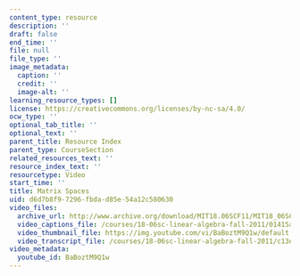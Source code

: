 ```yaml
---
content_type: resource
description: ''
draft: false
end_time: ''
file: null
file_type: ''
image_metadata:
  caption: ''
  credit: ''
  image-alt: ''
learning_resource_types: []
license: https://creativecommons.org/licenses/by-nc-sa/4.0/
ocw_type: ''
optional_tab_title: ''
optional_text: ''
parent_title: Resource Index
parent_type: CourseSection
related_resources_text: ''
resource_index_text: ''
resourcetype: Video
start_time: ''
title: Matrix Spaces
uid: d6d7b8f9-7296-fbda-d85e-54a12c580630
video_files:
  archive_url: http://www.archive.org/download/MIT18.06SCF11/MIT18_06SC_110607_A1_300k.mp4
  video_captions_file: /courses/18-06sc-linear-algebra-fall-2011/01415acdb4dd5310992d9720d56a575c_BaBoztM9Q1w.vtt
  video_thumbnail_file: https://img.youtube.com/vi/BaBoztM9Q1w/default.jpg
  video_transcript_file: /courses/18-06sc-linear-algebra-fall-2011/c13e72ac62b1fd01f2f00503d3b6ac1f_BaBoztM9Q1w.pdf
video_metadata:
  youtube_id: BaBoztM9Q1w
---
```

